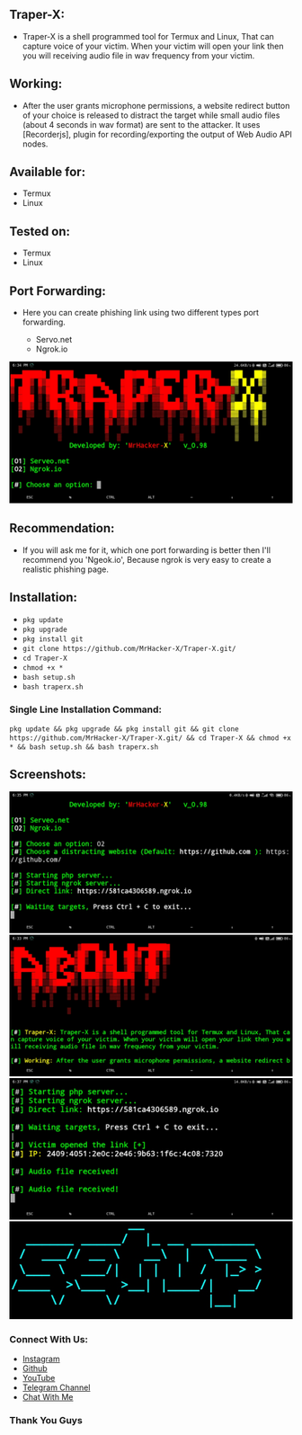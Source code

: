 ## Traper-X:
+ Traper-X is a shell programmed tool for Termux and Linux, That can capture voice of your victim. When your victim will open your link then you will receiving audio file in wav frequency from your victim.

## Working:
+ After the user grants microphone permissions, a website redirect button of your choice is released to distract the target while small audio files (about 4 seconds in wav format) are sent to the attacker. It uses [Recorderjs], plugin for recording/exporting the output of Web Audio API nodes.

## Available for:
+ Termux
+ Linux

## Tested on:
+ Termux
+ Linux

## Port Forwarding:
+ Here you can create phishing link using two different types port forwarding.

    + Servo.net
    + Ngrok.io

![photo](https://github.com/MrHacker-X/Traper-X/blob/main/img/firstlook.jpg)

## Recommendation:
+ If you will ask me for it, which one port forwarding is better then I'll recommend you 'Ngeok.io', Because ngrok is very easy to create a realistic phishing page.

## Installation:
+ ``` pkg update ```
+ ``` pkg upgrade ```
+ ``` pkg install git ```
+ ``` git clone https://github.com/MrHacker-X/Traper-X.git/ ```
+ ``` cd Traper-X ```
+ ``` chmod +x * ```
+ ``` bash setup.sh ```
+ ``` bash traperx.sh ```

### Single Line Installation Command:

``` 
pkg update && pkg upgrade && pkg install git && git clone https://github.com/MrHacker-X/Traper-X.git/ && cd Traper-X && chmod +x * && bash setup.sh && bash traperx.sh 
```

## Screenshots:

![photo](https://github.com/MrHacker-X/Traper-X/blob/main/img/link.jpg)
![photo](https://github.com/MrHacker-X/Traper-X/blob/main/img/about.jpg)
![photo](https://github.com/MrHacker-X/Traper-X/blob/main/img/audiofile.jpg)
![photo](https://github.com/MrHacker-X/Traper-X/blob/main/img/setup.jpg)

### Connect With Us:

+ [Instagram](https://instagram.com/mrhacker.x/)
+ [Github](https://github.com/MrHacker-X/)
+ [YouTube](https://youtube.com/c/MrAlexxx/)
+ [Telegram Channel](https://t.me/mrhackersx/)
+ [Chat With Me](https://t.me/hacker1x/)

### Thank You Guys
